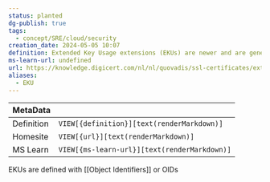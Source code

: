 ```yaml
---
status: planted
dg-publish: true
tags:
  - concept/SRE/cloud/security
creation_date: 2024-05-05 10:07
definition: Extended Key Usage extensions (EKUs) are newer and are generally used to restrict usage while the [[Key Usage Extensions]] (KUEs) are considered less flexible. KUEs is defined in terms of “operations“ whereas EKUs are defined in terms of “purpose”.
ms-learn-url: undefined
url: https://knowledge.digicert.com/nl/nl/quovadis/ssl-certificates/extended-key-usage-and-key-usage-extensions
aliases:
  - EKU
---
```


| MetaData   |                                              |
| ---------- | -------------------------------------------- |
| Definition | `VIEW[{definition}][text(renderMarkdown)]`   |
| Homesite   | `VIEW[{url}][text(renderMarkdown)]`          |
| MS Learn   | `VIEW[{ms-learn-url}][text(renderMarkdown)]` |

EKUs are defined with [[Object Identifiers]] or OIDs
